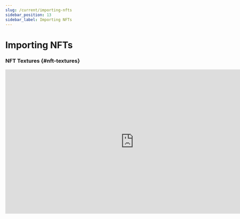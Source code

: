 ```yaml
---
slug: /current/importing-nfts
sidebar_position: 13
sidebar_label: Importing NFTs
---
```



# Importing NFTs

### NFT Textures {#nft-textures}

<iframe width="800" height="450" src="https://www.youtube-nocookie.com/embed/jG5joXzBuh8" title="YouTube video player" frameborder="0" allow="accelerometer; autoplay; clipboard-write; encrypted-media; gyroscope; picture-in-picture" allowfullscreen></iframe>
